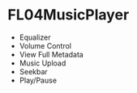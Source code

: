 # FL04MusicPlayer
* Equalizer
* Volume Control
* View Full Metadata
* Music Upload
* Seekbar
* Play/Pause
